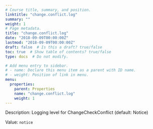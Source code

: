 ```yaml
---
# Course title, summary, and position.
linktitle: "change.conflict.log"
summary: ""
weight: 1
# Page metadata.
title: "change.conflict.log"
date: "2018-09-09T00:00:00Z"
lastmod: "2018-09-09T00:00:00Z"
draft: false  # Is this a draft? true/false
toc: true  # Show table of contents? true/false
type: docs  # Do not modify.

# Add menu entry to sidebar.
# - name: Declare this menu item as a parent with ID name.
# - weight: Position of link in menu.
menu:
  properties:
    parent: Properties
    name: "change.conflict.log"
    weight: 1
---
```


Description: Logging level for ChangeCheckConflict (default: Notice)


Value: `notice`
